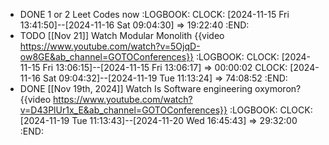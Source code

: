 - DONE 1 or 2 Leet Codes now
  :LOGBOOK:
  CLOCK: [2024-11-15 Fri 13:41:50]--[2024-11-16 Sat 09:04:30] =>  19:22:40
  :END:
- TODO [[Nov 21]] Watch Modular Monolith {{video https://www.youtube.com/watch?v=5OjqD-ow8GE&ab_channel=GOTOConferences}}
  :LOGBOOK:
  CLOCK: [2024-11-15 Fri 13:06:15]--[2024-11-15 Fri 13:06:17] =>  00:00:02
  CLOCK: [2024-11-16 Sat 09:04:32]--[2024-11-19 Tue 11:13:24] =>  74:08:52
  :END:
- DONE [[Nov 19th, 2024]] Watch Is Software engineering oxymoron? {{video https://www.youtube.com/watch?v=D43PlUr1x_E&ab_channel=GOTOConferences}}
  :LOGBOOK:
  CLOCK: [2024-11-19 Tue 11:13:43]--[2024-11-20 Wed 16:45:43] =>  29:32:00
  :END: